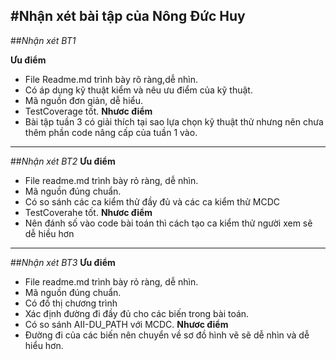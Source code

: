 #Nhận xét bài tập của Nông Đức Huy
----
##*Nhận xét BT1*

**Ưu điểm**
- File Readme.md trình bày rõ ràng,dễ nhìn.
- Có áp dụng kỹ thuật kiểm và nêu ưu điểm của kỹ thuật.
- Mã nguồn đơn giản, dễ hiểu.
- TestCoverage tốt.
**Nhươc điểm**
- Bài tập tuần 3 có giải thích tại sao lựa chọn kỹ thuật thử nhưng nên chưa thêm phần code nâng cấp của tuần 1 vào.
----
##*Nhận xét BT2*
**Ưu điểm**
- File readme.md trình bày rỏ ràng, dễ nhìn.
- Mã nguồn đúng chuẩn.
- Có so sánh các ca kiểm thử đầy đủ và các ca kiểm thử MCDC
- TestCoverahe tốt.
**Nhươc điểm**
- Nên đánh số vào code bài toán thì cách tạo ca kiểm thử người xem sẽ dễ hiều hơn
----
##*Nhận xét BT3*
**Ưu điểm**
- File readme.md trình bày rỏ ràng, dễ nhìn.
- Mã nguồn đúng chuẩn.
- Có đồ thị chương trình
- Xác định đường đi đầy đủ cho các biến trong bài toán.
- Có so sánh AII-DU_PATH  với  MCDC.
**Nhươc điểm**
- Đường đi của các biến nên chuyển về sơ đồ hình vẽ sẽ dễ nhìn và dễ hiểu hơn.
